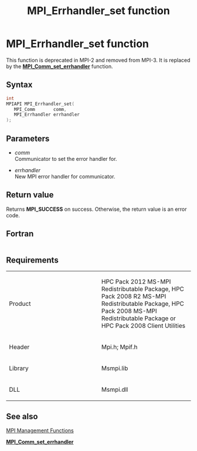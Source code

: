 ﻿---
title: MPI_Errhandler_set function
TOCTitle: MPI_Errhandler_set function
ms:assetid: fdf998d3-37a5-423c-b853-ac797dffa440
ms:mtpsurl: https://msdn.microsoft.com/en-us/library/Dn473297(v=VS.85)
ms:contentKeyID: 59360843
ms.date: 03/28/2018
mtps_version: v=VS.85
f1_keywords:
- MPI_ERRHANDLER_SET
- mpif/MPI_Errhandler_set
- mpi/MPI_ERRHANDLER_SET
dev_langs:
- C++
- C
---

# MPI\_Errhandler\_set function

This function is deprecated in MPI-2 and removed from MPI-3. It is replaced by the [**MPI\_Comm\_set\_errhandler**](mpi-comm-set-errhandler-function.md) function.

## Syntax

``` c++
int
MPIAPI MPI_Errhandler_set(
   MPI_Comm       comm,
   MPI_Errhandler errhandler
);
```

## Parameters

  - *comm*  
    Communicator to set the error handler for.

  - *errhandler*  
    New MPI error handler for communicator.

## Return value

Returns **MPI\_SUCCESS** on success. Otherwise, the return value is an error code.

## Fortran

``` 
```

## Requirements

<table>
<colgroup>
<col style="width: 50%" />
<col style="width: 50%" />
</colgroup>
<tbody>
<tr class="odd">
<td><p>Product</p></td>
<td><p>HPC Pack 2012 MS-MPI Redistributable Package, HPC Pack 2008 R2 MS-MPI Redistributable Package, HPC Pack 2008 MS-MPI Redistributable Package or HPC Pack 2008 Client Utilities</p></td>
</tr>
<tr class="even">
<td><p>Header</p></td>
<td>Mpi.h;
Mpif.h</td>
</tr>
<tr class="odd">
<td><p>Library</p></td>
<td>Msmpi.lib</td>
</tr>
<tr class="even">
<td><p>DLL</p></td>
<td>Msmpi.dll</td>
</tr>
</tbody>
</table>


## See also

[MPI Management Functions](mpi-management-functions.md)

[**MPI\_Comm\_set\_errhandler**](mpi-comm-set-errhandler-function.md)

